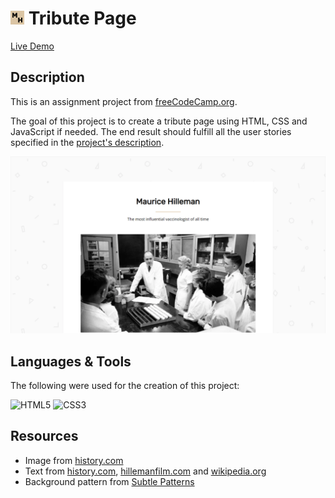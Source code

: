 # <img src="assets/favicon.png" width="22"/> Tribute Page

[Live Demo](https://constPardalos.github.io/tribute-page/)

## Description

This is an assignment project from [freeCodeCamp.org](https://www.freecodecamp.org/).

The goal of this project is to create a tribute page using HTML, CSS and JavaScript if needed.
The end result should fulfill all the user stories specified in the [project's description](https://www.freecodecamp.org/learn/responsive-web-design/responsive-web-design-projects/build-a-tribute-page).

<img src="assets/preview.png" />


## Languages & Tools

The following were used for the creation of this project:

<p>
<img src="https://cdn.jsdelivr.net/gh/devicons/devicon/icons/html5/html5-original.svg" width="60" title="HTML5" />
<img src="https://cdn.jsdelivr.net/gh/devicons/devicon/icons/css3/css3-original.svg" width="60" title="CSS3" />
</p>

## Resources

* Image from [history.com](https://www.history.com/news/1957-flu-pandemic-vaccine-hilleman)
* Text from [history.com](https://www.history.com/news/1957-flu-pandemic-vaccine-hilleman), [hillemanfilm.com](https://hillemanfilm.com/) and [wikipedia.org](https://en.wikipedia.org/wiki/Maurice_Hilleman)
* Background pattern from [Subtle Patterns](https://www.toptal.com/designers/subtlepatterns/)
